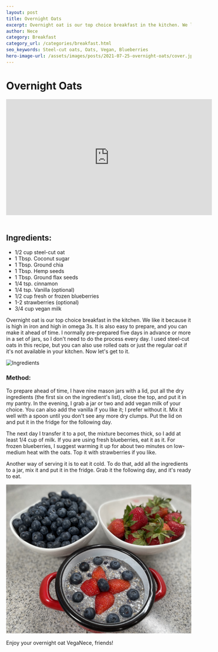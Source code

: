 ```yaml
---
layout: post
title: Overnight Oats
excerpt: Overnight oat is our top choice breakfast in the kitchen. We like it because it is high in iron and high in omega 3s.
author: Nece
category: Breakfast
category_url: /categories/breakfast.html
seo_keywords: Steel-cut oats, Oats, Vegan, Blueberries
hero-image-url: /assets/images/posts/2021-07-25-overnight-oats/cover.jpg
---
```


# Overnight Oats

<div class="videoWrapper">
  <iframe width="560" height="315" src="https://www.youtube.com/embed/kS41nqdTQuQ" title="YouTube video player" frameborder="0" allow="accelerometer; autoplay; clipboard-write; encrypted-media; gyroscope; picture-in-picture" allowfullscreen></iframe>
</div>
<br>


## Ingredients:

* 1/2 cup steel-cut oat
* 1 Tbsp. Coconut sugar
* 1 Tbsp. Ground chia
* 1 Tbsp. Hemp seeds
* 1 Tbsp. Ground flax seeds
* 1/4 tsp. cinnamon
* 1/4 tsp. Vanilla (optional)
* 1/2 cup fresh or frozen blueberries
* 1-2 strawberries (optional)
* 3/4 cup vegan milk

Overnight oat is our top choice breakfast in the kitchen. We like it because it is high in iron and high in omega 3s. It is also easy to prepare, and you can make it ahead of time. I normally pre-prepared five days in advance or more in a set of jars, so I don't need to do the process every day. I used steel-cut oats in this recipe, but you can also use rolled oats or just the regular oat if it's not available in your kitchen. Now let's get to it.

![Ingredients](/assets/images/posts/2021-07-25-overnight-oats/ingredients.png "Ingredients")

### Method:

To prepare ahead of time, I have nine mason jars with a lid, put all the dry ingredients (the first six on the ingredient's list), close the top, and put it in my pantry. In the evening, I grab a jar or two and add vegan milk of your choice. You can also add the vanilla if you like it; I prefer without it. Mix it well with a spoon until you don't see any more dry clumps. Put the lid on and put it in the fridge for the following day.

The next day I transfer it to a pot, the mixture becomes thick, so I add at least 1/4 cup of milk. If you are using fresh blueberries, eat it as it. For frozen blueberries, I suggest warming it up for about two minutes on low-medium heat with the oats. Top it with strawberries if you like.

Another way of serving it is to eat it cold. To do that, add all the ingredients to a jar, mix it and put it in the fridge. Grab it the following day, and it's ready to eat.

![Overnight Oats](/assets/images/posts/2021-07-25-overnight-oats/cover.jpg "Overnight Oats")

Enjoy your overnight oat VegaNece, friends!